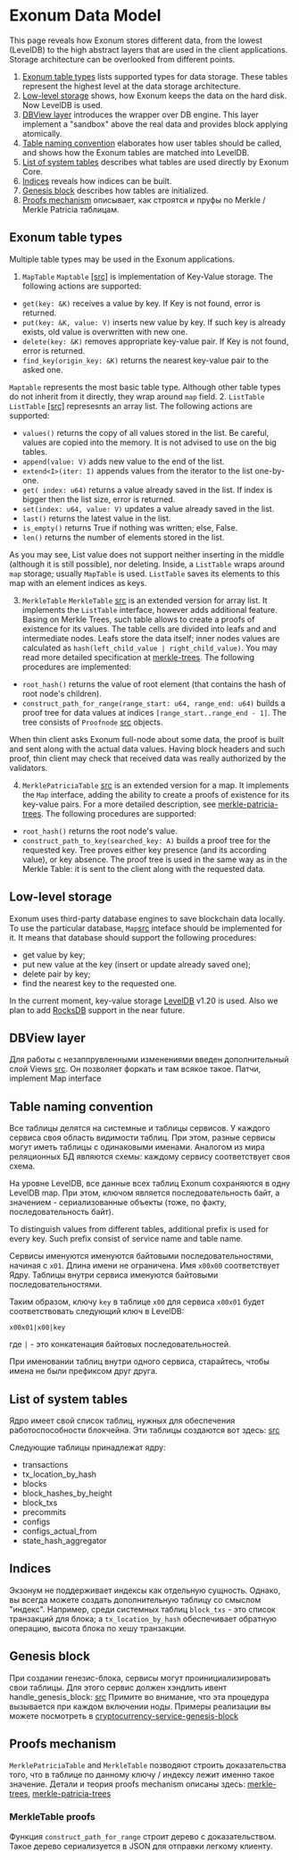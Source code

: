 # Exonum Data Model

This page reveals how Exonum stores different data, from the lowest (LevelDB) to the high abstract layers that are used in the client applications. Storage architecture can be overlooked from different points.

1. [Exonum table types](#exonum-table-types) lists supported types for data storage. These tables represent the highest level at the data storage architecture.
2. [Low-level storage](#low-level-storage) shows, how Exonum keeps the data on the hard disk. Now LevelDB is used.
3. [DBView layer](#dbview-layer) introduces the wrapper over DB engine. This layer  implement a "sandbox" above the real data and provides block applying atomically.
4. [Table naming convention](#table-naming-convention) elaborates how user tables should be called, and shows how the Exonum tables are matched into LevelDB.
4. [List of system tables](#list-of-system-tables) describes what tables are used directly by Exonum Core.
6. [Indices](#indices) reveals how indices can be built.
5. [Genesis block](#genesis-block) describes how tables are initialized.
6. [Proofs mechanism](#proofs-mechanism) описывает, как строятся и пруфы по Merkle / Merkle Patricia таблицам.

## Exonum table types

Multiple table types may be used in the Exonum applications.

1. `MapTable`
  `Maptable` [\[src\]](https://github.com/exonum/exonum-core/blob/master/exonum/src/storage/map_table.rs) is implementation of Key-Value storage. The following actions are supported:
  - `get(key: &K)` receives a value by key. If Key is not found, error is returned.
  - `put(key: &K, value: V)` inserts new value by key. If such key is already exists, old value is overwritten with new one.
  - `delete(key: &K)` removes appropriate key-value pair. If Key is not found, error is returned.
  - `find_key(origin_key: &K)` returns the nearest key-value pair to the asked one. 
  
  `Maptable` represents the most basic table type. Although other table types do not inherit from it directly, they wrap around `map` field.
2. `ListTable`
  `ListTable` [\[src\]]() represesnts an array list. The following actions are supported:
  - `values()` returns the copy of all values stored in the list. Be careful, values are copied into the memory. It is not advised to use on the big tables.
  - `append(value: V)` adds new value to the end of the list.
  - `extend<I>(iter: I)` appends values from the iterator to the list one-by-one.
  - `get( index: u64)` returns a value already saved in the list. If index is bigger then the list size, error is returned.
  - `set(index: u64, value: V)` updates a value already saved in the list.
  - `last()` returns the latest value in the list.
  - `is_empty()` returns True if nothing was written; else, False.
  - `len()` returns the number of elements stored in the list.
  
  As you may see, List value does not support neither inserting in the middle (although it is still possible), nor deleting.
  Inside, a `ListTable` wraps around `map` storage; usually `MapTable` is used. `ListTable` saves its elements to this map with an element indices as keys.
  
3. `MerkleTable`
  `MerkleTable` [src]() is an extended version for array list. It implements the `ListTable` interface, however adds additional feature. Basing on Merkle Trees, such table allows to create a proofs of existence for its values. 
  The table cells are divided into leafs and and intermediate nodes. Leafs store the data itself; inner nodes values are calculated as `hash(left_child_value | right_child_value)`.
  You may read more detailed specification at [merkle-trees](). The following procedures are implemented:
  - `root_hash()` returns the value of root element (that contains the hash of root node's children).
  - `construct_path_for_range(range_start: u64, range_end: u64)` builds a proof tree for data values at indices `[range_start..range_end - 1]`. The tree consists of `Proofnode` [src]() objects.
  
  When thin client asks Exonum full-node about some data, the proof is built and sent along with the actual data values. Having block headers and such proof, thin client may check that received data was really authorized by the validators.
  
4. `MerklePatriciaTable` [src]() is an extended version for a map. It implements the `Map` interface, adding the ability to create a proofs of existence for its key-value pairs. For a more detailed description, see [merkle-patricia-trees](). The following procedures are supported:
  - `root_hash()` returns the root node's value.
  - `construct_path_to_key(searched_key: A)` builds a proof tree for the requested key. Tree proves either key presence (and its according value), or key absence. The proof tree is used in the same way as in the Merkle Table: it is sent to the client along with the requested data.


## Low-level storage

Exonum uses third-party database engines to save blockchain data locally. To use the particular database, `Map`[src]() inteface should be implemented for it. It means that database should support the following procedures:

- get value by key;
- put new value at the key (insert or update already saved one);
- delete pair by key;
- find the nearest key to the requested one.

In the current moment, key-value storage [LevelDB]() v1.20 is used. Also we plan to add [RocksDB]() support in the near future.

## DBView layer

Для работы с незаппрувленными изменениями введен дополнительный слой Views [src](). Он позволяет форкать и там всякое такое. Патчи, implement Map interface

## Table naming convention

Все таблицы делятся на системные и таблицы сервисов. У каждого сервиса своя область видимости таблиц. При этом, разные сервисы могут иметь таблицы c одинаковыми именами. Аналогом из мира реляционных БД являются схемы: каждому сервису соответствует своя схема.

На уровне LevelDB, все данные всех таблиц Exonum сохраняются в одну LevelDB map.
При этом, ключом является последовательность байт, а значением - сериализованные объекты (тоже, по факту, последовательность байт).

To distinguish values from different tables, additional prefix is used for every key. Such prefix consist of service name and table name.

Сервисы именуются именуются байтовыми последовательностями, начиная с `x01`. Длина имени не ограничена. Имя `x00x00` соответствует Ядру.
Таблицы внутри сервиса именуются байтовыми последовательностями.

Таким образом, ключу `key` в таблице `x00` для сервиса `x00x01` будет соответствовать следующий ключ в LevelDB:
```
x00x01|x00|key
```
 где `|` - это конкатенация байтовых последовательностей.

При именовании таблиц внутри одного сервиса, старайтесь, чтобы имена не были префиксом друг друга.

## List of system tables

Ядро имеет свой список таблиц, нужных для обеспечения работоспособности блокчейна. Эти таблицы создаются вот здесь: [src](https://github.com/exonum/exonum-core/blob/master/exonum/src/blockchain/schema.rs#L47)


Следующие таблицы принадлежат ядру:

- transactions
- tx_location_by_hash
- blocks
- block_hashes_by_height
- block_txs
- precommits
- configs
- configs_actual_from
- state_hash_aggregator

## Indices

Экзонум не поддерживает индексы как отдельную сущность. Однако, вы всегда можете создать дополнительную таблицу со смыслом "индекс". Например, среди системных таблиц `block_txs` - это список транзакций для блока; а `tx_location_by_hash` обеспечивает обратную операцию, высота блока по хешу транзакции.

## Genesis block

При создании генезис-блока, сервисы могут проинициализировать свои таблицы. Для этого сервис должен хэндлить ивент handle_genesis_block: [src](https://github.com/exonum/exonum-core/blob/master/exonum/src/blockchain/mod.rs#L92)
Примите во внимание, что эта процедура вызывается при каждом включении ноды. Примеры реализации вы можете посмотреть в [cryptocurrency-service-genesis-block]()

## Proofs mechanism

`MerklePatriciaTable` and `MerkleTable` позводяют строить доказательства того, что в таблице по данному ключу / индексу лежит именно такое значение. Детали и теория proofs mechanism описаны здесь: [merkle-trees](), [merkle-patricia-trees]()

### MerkleTable proofs

Функция `construct_path_for_range` строит дерево с доказательством. Такое дерево сериализуется в JSON для отправки легкому клиенту. 
